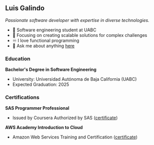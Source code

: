 ## Luis Galindo
*Passionate software developer with expertise in diverse technologies.*
- 💼 Software engineering student at UABC
- 🌿 Focusing on creating scalable solutions for complex challenges
- ♾️ I love functional programming
- 💬 Ask me about anything [here](https://github.com/Galindo-lab/galindo-lab/issues)

### Education
**Bachelor's Degree in Software Engineering**
- University: Universidad Autónoma de Baja California (UABC)
- Expected Graduation: 2025

### Certifications
**SAS Programmer Professional**
- Issued by Coursera Authorized by SAS ([certificate](https://www.credly.com/badges/b1e36799-9498-42e7-9d13-a819d5305a81/public_url))

**AWS Academy Introduction to Cloud**
- Amazon Web Services Training and Certification ([certificate](https://www.credly.com/badges/c1f6a0a9-d35b-4c5e-8eff-1670256d6934/public_url))
